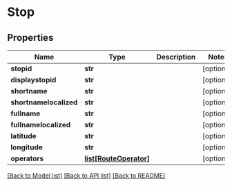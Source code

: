 # Stop

## Properties
Name | Type | Description | Notes
------------ | ------------- | ------------- | -------------
**stopid** | **str** |  | [optional] 
**displaystopid** | **str** |  | [optional] 
**shortname** | **str** |  | [optional] 
**shortnamelocalized** | **str** |  | [optional] 
**fullname** | **str** |  | [optional] 
**fullnamelocalized** | **str** |  | [optional] 
**latitude** | **str** |  | [optional] 
**longitude** | **str** |  | [optional] 
**operators** | [**list[RouteOperator]**](RouteOperator.md) |  | [optional] 

[[Back to Model list]](../README.md#documentation-for-models) [[Back to API list]](../README.md#documentation-for-api-endpoints) [[Back to README]](../README.md)


